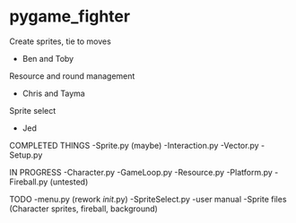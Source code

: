 # pygame_fighter

Create sprites, tie to moves
  - Ben and Toby
  
Resource and round management
  - Chris and Tayma
  
Sprite select
  - Jed

COMPLETED THINGS
-Sprite.py (maybe)
-Interaction.py 
-Vector.py
-Setup.py

IN PROGRESS
-Character.py
-GameLoop.py
-Resource.py
-Platform.py
-Fireball.py (untested)

TODO
-menu.py (rework _init_.py)
-SpriteSelect.py
-user manual
-Sprite files (Character sprites, fireball, background)

